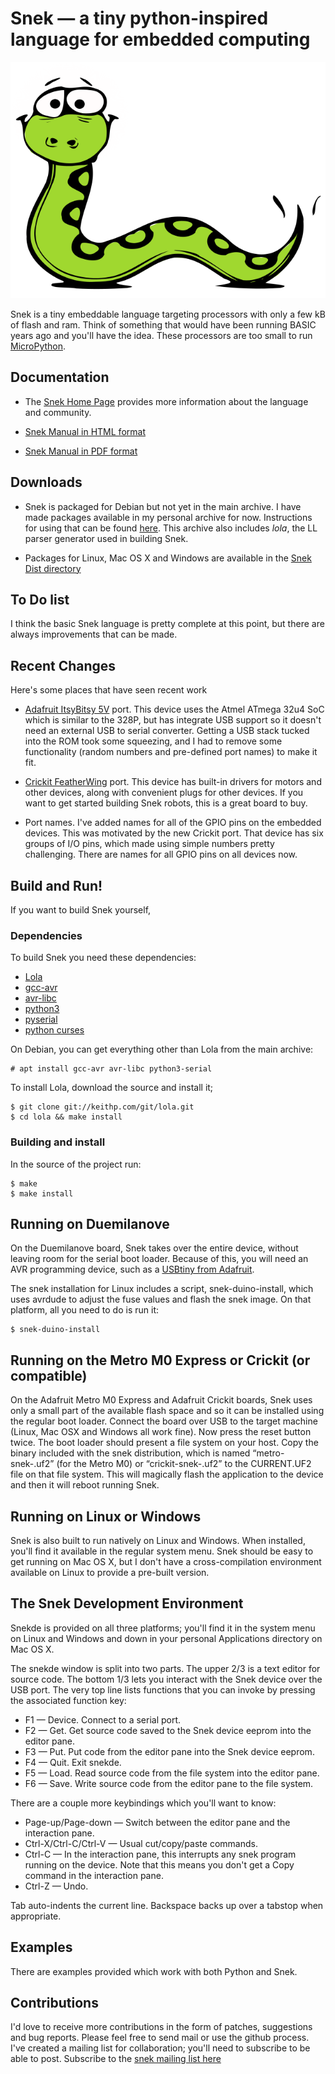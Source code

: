 # Snek — a tiny python-inspired language for embedded computing

![Snek picture](snek.svg)

Snek is a tiny embeddable language targeting processors with only a
few kB of flash and ram. Think of something that would have been
running BASIC years ago and you'll have the idea. These processors are
too small to run [MicroPython](https://micropython.org/).

## Documentation

 * The [Snek Home Page](https://keithp.com/snek) provides more information
   about the language and community.

 * [Snek Manual in HTML format](https://keithp.com/snek/snek.html)

 * [Snek Manual in PDF format](https://keithp.com/snek/snek.pdf)

## Downloads

 * Snek is packaged for Debian but not yet in the main archive. I have
   made packages available in my personal archive for
   now. Instructions for using that can be found
   [here](http://keithp.com/archive/README).  This archive also
   includes _lola_, the LL parser generator used in building Snek.

 * Packages for Linux, Mac OS X and Windows are available in the
   [Snek Dist directory](http://keithp.com/snek/dist)

## To Do list

I think the basic Snek language is pretty complete at this point, but
there are always improvements that can be made.

## Recent Changes

Here's some places that have seen recent work

 * [Adafruit ItsyBitsy 5V](https://www.adafruit.com/product/3677)
   port.  This device uses the Atmel ATmega 32u4 SoC which is similar
   to the 328P, but has integrate USB support so it doesn't need an
   external USB to serial converter. Getting a USB stack tucked into
   the ROM took some squeezing, and I had to remove some functionality
   (random numbers and pre-defined port names) to make it fit.

 * [Crickit FeatherWing](https://www.adafruit.com/product/3343) port.
   This device has built-in drivers for motors and other devices,
   along with convenient plugs for other devices. If you want to get
   started building Snek robots, this is a great board to buy.

 * Port names. I've added names for all of the GPIO pins on the
   embedded devices. This was motivated by the new Crickit port. That
   device has six groups of I/O pins, which made using simple numbers
   pretty challenging. There are names for all GPIO pins on all
   devices now.

## Build and Run!

If you want to build Snek yourself, 

### Dependencies
To build Snek you need these dependencies:

  * [Lola](https://keithp.com/cgit/lola.git/)
  * [gcc-avr](https://ccrma.stanford.edu/~juanig/articles/wiriavrlib/AVR_GCC.html)
  * [avr-libc](https://www.nongnu.org/avr-libc/)
  * [python3](https://www.python.org/)
  * [pyserial](https://github.com/pyserial/)
  * [python curses](https://docs.python.org/3/library/curses.html)

On Debian, you can get everything other than Lola from the main archive:

	# apt install gcc-avr avr-libc python3-serial

To install Lola, download the source and install it;

	$ git clone git://keithp.com/git/lola.git
	$ cd lola && make install

### Building and install

In the source of the project run:

	$ make
	$ make install

## Running on Duemilanove

On the Duemilanove board, Snek takes over the entire device, without
leaving room for the serial boot loader. Because of this, you will
need an AVR programming device, such as a [USBtiny from
Adafruit](https://www.adafruit.com/product/46).

The snek installation for Linux includes a script, snek-duino-install,
which uses avrdude to adjust the fuse values and flash the snek
image. On that platform, all you need to do is run it:

	$ snek-duino-install

## Running on the Metro M0 Express or Crickit (or compatible)

On the Adafruit Metro M0 Express and Adafruit Crickit boards, Snek
uses only a small part of the available flash space and so it can be
installed using the regular boot loader. Connect the board over USB to
the target machine (Linux, Mac OSX and Windows all work fine). Now
press the reset button twice. The boot loader should present a file
system on your host. Copy the binary included with the snek
distribution, which is named “metro-snek-<version>.uf2” (for the Metro
M0) or “crickit-snek-<version>.uf2” to the CURRENT.UF2 file on that
file system. This will magically flash the application to the device
and then it will reboot running Snek.

## Running on Linux or Windows

Snek is also built to run natively on Linux and Windows. When
installed, you'll find it available in the regular system menu. Snek
should be easy to get running on Mac OS X, but I don't have a
cross-compilation environment available on Linux to provide a
pre-built version.

## The Snek Development Environment

Snekde is provided on all three platforms; you'll find it in the
system menu on Linux and Windows and down in your personal
Applications directory on Mac OS X.

The snekde window is split into two parts. The upper 2/3 is a text
editor for source code. The bottom 1/3 lets you interact with the
Snek device over the USB port. The very top line lists functions that
you can invoke by pressing the associated function key:

 * F1 — Device. Connect to a serial port.
 * F2 — Get. Get source code saved to the Snek device eeprom into the editor pane.
 * F3 — Put. Put code from the editor pane into the Snek device eeprom.
 * F4 — Quit. Exit snekde.
 * F5 — Load. Read source code from the file system into the editor pane.
 * F6 — Save. Write source code from the editor pane to the file system.

There are a couple more keybindings which you'll want to know:

 * Page-up/Page-down — Switch between the editor pane and the interaction pane.
 * Ctrl-X/Ctrl-C/Ctrl-V — Usual cut/copy/paste commands.
 * Ctrl-C — In the interaction pane, this interrupts any snek program running on the device. Note that
   this means you don't get a Copy command in the interaction pane.
 * Ctrl-Z — Undo.

Tab auto-indents the current line. Backspace backs up over a tabstop
when appropriate.

## Examples

There are examples provided which work with both Python and Snek.

## Contributions

I'd love to receive more contributions in the form of patches,
suggestions and bug reports. Please feel free to send mail or use the
github process. I've created a mailing list for collaboration; 
you'll need to subscribe to be able to post. Subscribe to the [snek
mailing list here](https://keithp.com/mailman/listinfo/snek)
